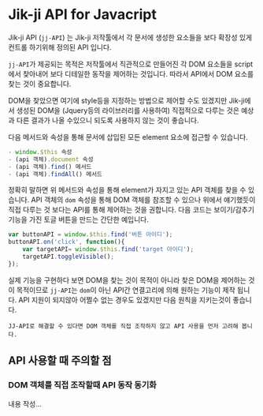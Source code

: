 # Jik-ji API for Javacript

Jik-ji API (`jj-API`) 는 Jik-ji 저작툴에서 각 문서에 생성한 요소들을 보다 확장성 있게 컨트롤 하기위해 정의된 API 입니다.

`jj-API`가 제공되는 목적은 저작툴에서 직관적으로 만들어진 각 DOM 요소들을 script에서 찾아내어 보다 디테일한 동작을 제어하는 것입니다. 따라서 API에서 DOM 요소를 찾는 것이 중요합니다.

DOM을 찾았으면 여기에 style등을 지정하는 방법으로 제어할 수도 있겠지만 Jik-ji에서 생성된 DOM을 (Jquery등의 라이브러리를 사용하여) 직접적으로 다루는 것은 예상과 다른 결과가 나올 수있으니 되도록 사용하지 않는 것이 좋습니다.

다음 메서드와 속성을 통해 문서에 삽입된 모든 element 요소에 접근할 수 있습니다.

```javascript
- window.$this 속성
- (api 객체).document 속성
- (api 객체).find() 메서드
- (api 객체).findAll() 메서드
```

정확히 말하면 위 메서드와 속성을 통해 element가 자지고 있는 API 객체를 찾을 수 있습니다. API 객체의 `dom` 속성을 통해 DOM 객체를 참조할 수 있으나 위에서 얘기했듯이 직접 다루는 것 보다는 API를 통해 제어하는 것을 권합니다. 다음 코드는 보이기/감추기 기능을 가진 토글 버튼을 만드는 간단한 예입니다.

```javascript
var buttonAPI = window.$this.find('버튼 아이디');
buttonAPI.on('click', function(){
    var targetAPI= window.$this.find('target 아이디');
    targetAPI.toggleVisible();
});
```

실제 기능을 구현하다 보면 DOM을 찾는 것이 목적이 아니라 찾은 DOM을 제어하는 것이 목적이므로 `jj-API`는 `dom`이 아닌 API간 연결고리에 의해 원하는 기능이 제작 됩니다. API 지원이 되지않아 어쩔수 없는 경우도 있겠지만 다음 원칙을 지키는것이 좋습니다.

```
JJ-API로 해결할 수 있다면 DOM 객체를 직접 조작하지 않고 API 사용을 먼저 고려해 봅니다.
```

## API 사용할 때 주의할 점

### DOM 객체를 직접 조작할때 API 동작 동기화

내용 작성...
